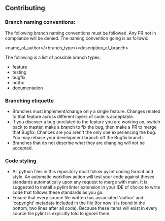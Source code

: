## Contributing

### Branch naming conventions: 
The following branch naming conventions must be followed. Any PR not in compliance will be denied. The naming convention going is as follows:

<name_of_author>/<branch_type>/<description_of_branch>

The following is a list of possible branch types:   
- feature
- testing
- bugfix
- hotfix
- documentation

### Branching etiquette
- Branches must implement/change only a single feature. Changes related to that feature across different layers of code is acceptable.
- If you discover a bug unrelated to the feature you are working on, switch back to master, make a branch to fix the bug, then make a PR to merge that Bugfix. Chances are you aren't the only one experiencing the bug. You may rebase your development branch off the Bugfix branch.
- Branches that do not describe what they are changing will not be accepted.

### Code styling
- All python files in this repository must follow pylint coding format and style. An automatic workflow action will test your code against theses standards automatically upon any request to merge with main. It is suggested to install a pylint linter extension in your IDE of choice to write code that follows these standards as you go. 
- Ensure that every source file written has associated 'author' and 'copyright' metadata included in the file (for now it is found in the bottom, two lines after all code). Because these items will exist in every source file pylint is explicitly told to ignore them
